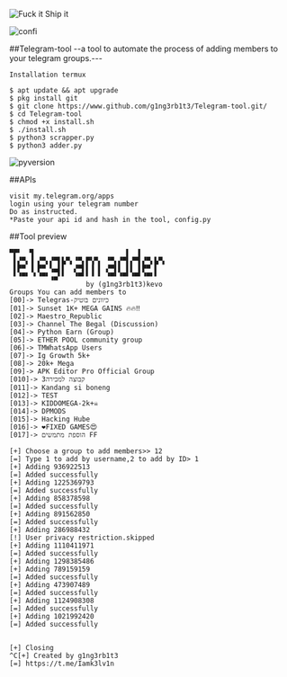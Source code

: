 <p align="left">
  <a><img title="Fuck it Ship it"src="https://forthebadge.com/images/featured/featured-fuck-it-ship-it.svg" ></a>
 </p>
<p align="left">
  <a><img title="confi"src="https://img.shields.io/badge/Hey%20you-leave%20a%20star-f39f37"></a>
</p>

##Telegram-tool
--a tool to automate the process of adding members to your telegram groups.---

```
Installation termux

$ apt update && apt upgrade
$ pkg install git
$ git clone https://www.github.com/g1ng3rb1t3/Telegram-tool.git/
$ cd Telegram-tool
$ chmod +x install.sh
$ ./install.sh
$ python3 scrapper.py
$ python3 adder.py
```
<p align="centre">
  <a><img title="pyversion"src="https://img.shields.io/badge/Python%20version-3+-f39f37"></a>
</p>

##APIs
```
visit my.telegram.org/apps
login using your telegram number
Do as instructed. 
*Paste your api id and hash in the tool, config.py
```
##Tool preview
```
▀▛▘  ▜                       ▌  ▌
 ▌▞▀▖▐ ▞▀▖▞▀▌▙▀▖▝▀▖▛▚▀▖ ▝▀▖▞▀▌▞▀▌▞▀▖▙▀▖
 ▌▛▀ ▐ ▛▀ ▚▄▌▌  ▞▀▌▌▐ ▌ ▞▀▌▌ ▌▌ ▌▛▀ ▌
 ▘▝▀▘ ▘▝▀▘▗▄▘▘  ▝▀▘▘▝ ▘ ▝▀▘▝▀▘▝▀▘▝▀▘▘
                   by (g1ng3rb1t3)kevo
Groups You can add members to
[00]-> Telegras-כיוונים בוטיק
[01]-> Sunset 1K+ MEGA GAINS 🔥🔥‼
[02]-> Maestro_Republic
[03]-> Channel The Begal (Discussion)
[04]-> Python Earn (Group)
[05]-> ETHER POOL community group
[06]-> TMWhatsApp Users
[07]-> Ig Growth 5k+
[08]-> 20k+ Mega
[09]-> APK Editor Pro Official Group
[010]-> קבוצה למכירה3
[011]-> Kandang si boneng
[012]-> TEST
[013]-> KIDDOMEGA-2k+☠️
[014]-> DPMODS
[015]-> Hacking Hube
[016]-> ❤️FIXED GAMES😍
[017]-> הוספת מתמשים FF

[+] Choose a group to add members>> 12
[=] Type 1 to add by username,2 to add by ID> 1
[+] Adding 936922513
[=] Added successfully
[+] Adding 1225369793
[=] Added successfully
[+] Adding 858378598
[=] Added successfully
[+] Adding 891562850
[=] Added successfully
[+] Adding 286988432
[!] User privacy restriction.skipped
[+] Adding 1110411971
[=] Added successfully
[+] Adding 1298385486
[+] Adding 789159159
[=] Added successfully
[+] Adding 473907489
[=] Added successfully
[+] Adding 1124908308
[=] Added successfully
[+] Adding 1021992420
[=] Added successfully


[+] Closing
^C[+] Created by g1ng3rb1t3
[=] https://t.me/Iamk3lv1n
```
